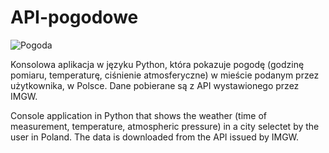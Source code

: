 # API-pogodowe

![Pogoda](https://user-images.githubusercontent.com/94755972/209109701-1b89ecc3-54d8-4fac-a2da-7369829542f6.png)

Konsolowa aplikacja w języku Python, która pokazuje pogodę (godzinę pomiaru, temperaturę, ciśnienie atmosferyczne) 
w mieście podanym przez użytkownika, w Polsce. Dane pobierane są z API wystawionego przez IMGW.

Console application in Python that shows the weather (time of measurement, temperature, atmospheric pressure)
in a city selectet by the user in Poland. The data is downloaded from the API issued by IMGW.
